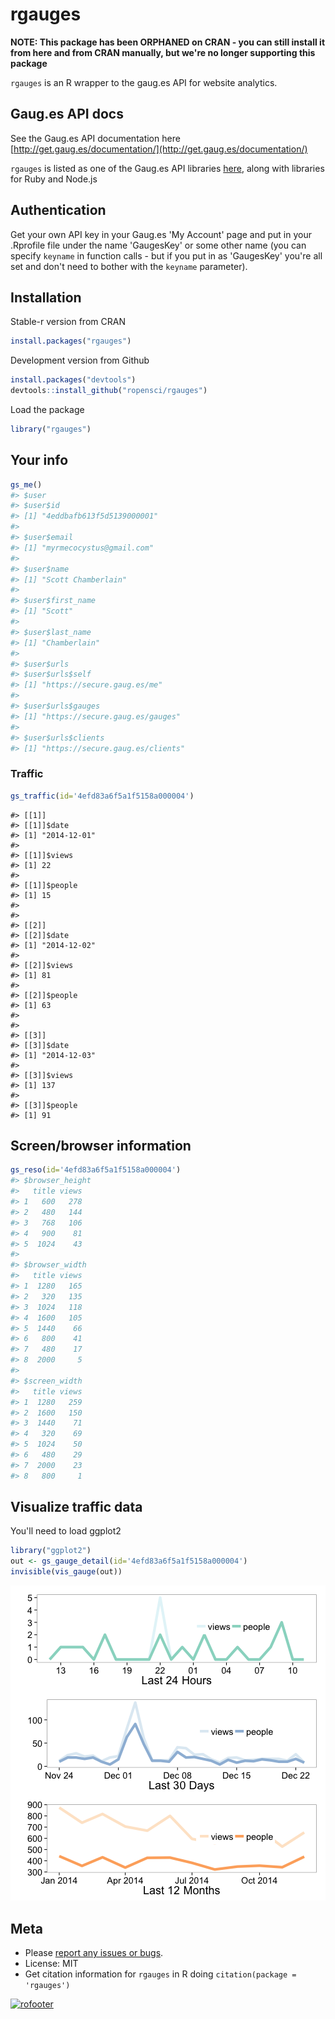 rgauges
=======

__NOTE: This package has been ORPHANED on CRAN - you can still install it from here and from CRAN manually, but we're no longer supporting this package__

`rgauges` is an R wrapper to the gaug.es API for website analytics.

## Gaug.es API docs

See the Gaug.es API documentation here [http://get.gaug.es/documentation/](http://get.gaug.es/documentation/)

`rgauges` is listed as one of the Gaug.es API libraries [here](http://get.gaug.es/documentation/api/libraries/), along with libraries for Ruby and Node.js

## Authentication

Get your own API key in your Gaug.es 'My Account' page and put in your .Rprofile file under the name 'GaugesKey' or some other name (you can specify `keyname` in function calls - but if you put in as 'GaugesKey' you're all set and don't need to bother with the `keyname` parameter).

## Installation

Stable-r version from CRAN


```r
install.packages("rgauges")
```

Development version from Github


```r
install.packages("devtools")
devtools::install_github("ropensci/rgauges")
```

Load the package


```r
library("rgauges")
```

## Your info


```r
gs_me()
#> $user
#> $user$id
#> [1] "4eddbafb613f5d5139000001"
#> 
#> $user$email
#> [1] "myrmecocystus@gmail.com"
#> 
#> $user$name
#> [1] "Scott Chamberlain"
#> 
#> $user$first_name
#> [1] "Scott"
#> 
#> $user$last_name
#> [1] "Chamberlain"
#> 
#> $user$urls
#> $user$urls$self
#> [1] "https://secure.gaug.es/me"
#> 
#> $user$urls$gauges
#> [1] "https://secure.gaug.es/gauges"
#> 
#> $user$urls$clients
#> [1] "https://secure.gaug.es/clients"
```

### Traffic


```r
gs_traffic(id='4efd83a6f5a1f5158a000004')
```


```
#> [[1]]
#> [[1]]$date
#> [1] "2014-12-01"
#> 
#> [[1]]$views
#> [1] 22
#> 
#> [[1]]$people
#> [1] 15
#> 
#> 
#> [[2]]
#> [[2]]$date
#> [1] "2014-12-02"
#> 
#> [[2]]$views
#> [1] 81
#> 
#> [[2]]$people
#> [1] 63
#> 
#> 
#> [[3]]
#> [[3]]$date
#> [1] "2014-12-03"
#> 
#> [[3]]$views
#> [1] 137
#> 
#> [[3]]$people
#> [1] 91
```

## Screen/browser information


```r
gs_reso(id='4efd83a6f5a1f5158a000004')
#> $browser_height
#>   title views
#> 1   600   278
#> 2   480   144
#> 3   768   106
#> 4   900    81
#> 5  1024    43
#> 
#> $browser_width
#>   title views
#> 1  1280   165
#> 2   320   135
#> 3  1024   118
#> 4  1600   105
#> 5  1440    66
#> 6   800    41
#> 7   480    17
#> 8  2000     5
#> 
#> $screen_width
#>   title views
#> 1  1280   259
#> 2  1600   150
#> 3  1440    71
#> 4   320    69
#> 5  1024    50
#> 6   480    29
#> 7  2000    23
#> 8   800     1
```

## Visualize traffic data

You'll need to load ggplot2


```r
library("ggplot2")
out <- gs_gauge_detail(id='4efd83a6f5a1f5158a000004')
invisible(vis_gauge(out))
```

![plot of chunk unnamed-chunk-9](inst/assets/unnamed-chunk-9-1.png) 

## Meta

* Please [report any issues or bugs](https://github.com/ropensci/rgauges/issues).
* License: MIT
* Get citation information for `rgauges` in R doing `citation(package = 'rgauges')`

[![rofooter](http://ropensci.org/public_images/github_footer.png)](http://ropensci.org)
